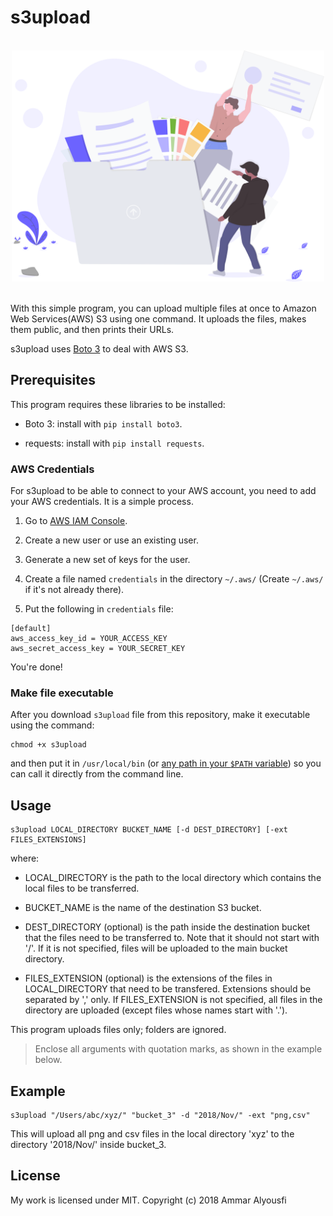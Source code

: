 # s3upload

<br>
<div style="text-align:center;"><img src="./logo.svg" width=500></div>
<br>

With this simple program, you can upload multiple files at once to Amazon Web Services(AWS) S3 using one command. It uploads the files, makes them public, and then prints their URLs.

s3upload uses [Boto 3](https://boto3.amazonaws.com/v1/documentation/api/latest/index.html) to deal with AWS S3.

## Prerequisites

This program requires these libraries to be installed:

- Boto 3: install with `pip install boto3`.

- requests: install with `pip install requests`.

### AWS Credentials

For s3upload to be able to connect to your AWS account, you need to add your AWS credentials. It is a simple process.

1. Go to [AWS IAM Console](https://console.aws.amazon.com/iam/home). 

2. Create a new user or use an existing user. 

3. Generate a new set of keys for the user.

4. Create a file named `credentials` in the directory `~/.aws/` (Create `~/.aws/` if it's not already there).

5. Put the following in `credentials` file:

```
[default]
aws_access_key_id = YOUR_ACCESS_KEY
aws_secret_access_key = YOUR_SECRET_KEY
```
You're done!

### Make file executable

After you download `s3upload` file from this repository, make it executable using the command:

```
chmod +x s3upload
```

and then put it in `/usr/local/bin` (or [any path in your `$PATH` variable](https://superuser.com/questions/284342/what-are-path-and-other-environment-variables-and-how-can-i-set-or-use-them)) so you can call it directly from the command line.

## Usage

```
s3upload LOCAL_DIRECTORY BUCKET_NAME [-d DEST_DIRECTORY] [-ext FILES_EXTENSIONS]
```

where:

- LOCAL_DIRECTORY is the path to the local directory
which contains the local files to be transferred.

- BUCKET_NAME is the name of the destination S3 bucket.

- DEST_DIRECTORY (optional) is the path inside the destination
bucket that the files need to be transferred to. Note that
it should not start with '/'. If it is not specified, 
files will be uploaded to the main bucket directory.

- FILES_EXTENSION (optional) is the extensions of the files in
LOCAL_DIRECTORY that need to be transfered. Extensions
should be separated by ',' only. If FILES_EXTENSION is
not specified, all files in the directory are uploaded
(except files whose names start with '.').

This program uploads files only; folders are ignored.

>Enclose all arguments with quotation marks, as shown
in the example below.

## Example

```
s3upload "/Users/abc/xyz/" "bucket_3" -d "2018/Nov/" -ext "png,csv"
```

This will upload all png and csv files in the local directory 'xyz' to the directory '2018/Nov/' inside bucket_3.

## License

My work is licensed under MIT.
Copyright (c) 2018 Ammar Alyousfi
